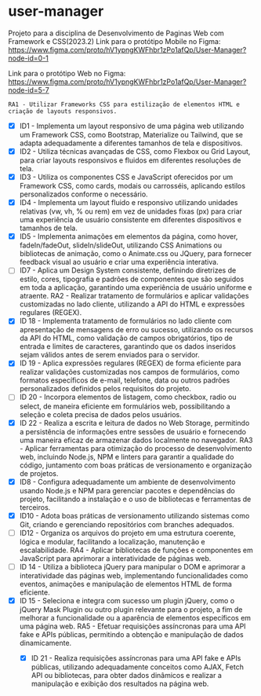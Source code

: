 # user-manager
Projeto para a disciplina de Desenvolvimento de Paginas Web com Framework e CSS(2023.2)
Link para o protótipo Mobile no Figma: https://www.figma.com/proto/hV1ypngKWFhbr1zPo1afQp/User-Manager?node-id=0-1

Link para o protótipo Web no Figma: https://www.figma.com/proto/hV1ypngKWFhbr1zPo1afQp/User-Manager?node-id=5-7


    RA1 - Utilizar Frameworks CSS para estilização de elementos HTML e criação de layouts responsivos.
 - [x]  ID1 - Implementa um layout responsivo de uma página web utilizando um Framework CSS, como Bootstrap, Materialize ou Tailwind, que se adapta adequadamente a diferentes tamanhos de tela e dispositivos.
 - [x]  ID2 - Utiliza técnicas avançadas de CSS, como Flexbox ou Grid Layout, para criar layouts responsivos e fluidos em diferentes resoluções de tela.
 - [x]  ID3 - Utiliza os componentes CSS e JavaScript oferecidos por um Framework CSS, como cards, modais ou carrosséis, aplicando estilos personalizados conforme o necessário.
 - [x]  ID4 - Implementa um layout fluido e responsivo utilizando unidades relativas (vw, vh, % ou rem) em vez de unidades fixas (px) para criar uma experiência de usuário consistente em diferentes dispositivos e tamanhos de tela.
  - [x]  ID5 - Implementa animações em elementos da página, como hover, fadeIn/fadeOut, slideIn/slideOut, utilizando CSS Animations ou bibliotecas de animação, como o Animate.css ou JQuery, para fornecer feedback visual ao usuário e criar uma experiência interativa.
 - [ ] ID7 - Aplica um Design System consistente, definindo diretrizes de estilo, cores, tipografia e padrões de componentes que são seguidos em toda a aplicação, garantindo uma experiência de usuário uniforme e atraente.
    RA2 - Realizar tratamento de formulários e aplicar validações customizadas no lado cliente, utilizando a API do HTML e expressões regulares (REGEX).
 - [x]  ID 18 - Implementa tratamento de formulários no lado cliente com apresentação de mensagens de erro ou sucesso, utilizando os recursos da API do HTML, como validação de campos obrigatórios, tipo de entrada e limites de caracteres, garantindo que os dados inseridos sejam válidos antes de serem enviados para o servidor.
 - [x]  ID 19 - Aplica expressões regulares (REGEX) de forma eficiente para realizar validações customizadas nos campos de formulários, como formatos específicos de e-mail, telefone, data ou outros padrões personalizados definidos pelos requisitos do projeto.
 - [ ] ID 20 - Incorpora elementos de listagem, como checkbox, radio ou select, de maneira eficiente em formulários web, possibilitando a seleção e coleta precisa de dados pelos usuários.
 - [x]  ID 22 - Realiza a escrita e leitura de dados no Web Storage, permitindo a persistência de informações entre sessões de usuário e fornecendo uma maneira eficaz de armazenar dados localmente no navegador.
    RA3 - Aplicar ferramentas para otimização do processo de desenvolvimento web, incluindo Node.js, NPM e linters para garantir a qualidade do código, juntamento com boas práticas de versionamento e organização de projetos.
 - [x]  ID8 - Configura adequadamente um ambiente de desenvolvimento usando Node.js e NPM para gerenciar pacotes e dependências do projeto, facilitando a instalação e o uso de bibliotecas e ferramentas de terceiros.
 - [x]  ID10 - Adota boas práticas de versionamento utilizando sistemas como Git, criando e gerenciando repositórios com branches adequados.
  - [ ]  ID12 - Organiza os arquivos do projeto em uma estrutura coerente, lógica e modular, facilitando a localização, manutenção e escalabilidade.
    RA4 - Aplicar bibliotecas de funções e componentes em JavaScript para aprimorar a interatividade de páginas web.
 - [ ]  ID 14 - Utiliza a biblioteca jQuery para manipular o DOM e aprimorar a interatividade das páginas web, implementando funcionalidades como eventos, animações e manipulação de elementos HTML de forma eficiente. 
  - [x]  ID 15 - Seleciona e integra com sucesso um plugin jQuery, como o jQuery Mask Plugin ou outro plugin relevante para o projeto, a fim de melhorar a funcionalidade ou a aparência de elementos específicos em uma página web. 
    RA5 - Efetuar requisições assíncronas para uma API fake e APIs públicas, permitindo a obtenção e manipulação de dados dinamicamente.
     - [x]  ID 21 - Realiza requisições assíncronas para uma API fake e APIs públicas, utilizando adequadamente conceitos como AJAX, Fetch API ou bibliotecas, para obter dados dinâmicos e realizar a manipulação e exibição dos resultados na página web.

